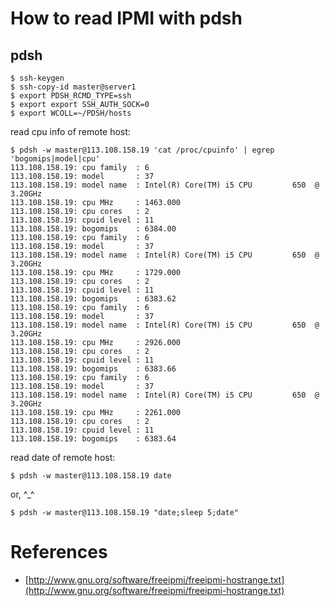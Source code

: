 # How to read IPMI with pdsh

## pdsh

```
$ ssh-keygen
$ ssh-copy-id master@server1
$ export PDSH_RCMD_TYPE=ssh
$ export export SSH_AUTH_SOCK=0
$ export WCOLL=~/PDSH/hosts
```

read cpu info of remote host:

```
$ pdsh -w master@113.108.158.19 'cat /proc/cpuinfo' | egrep 'bogomips|model|cpu'
113.108.158.19: cpu family  : 6
113.108.158.19: model       : 37
113.108.158.19: model name  : Intel(R) Core(TM) i5 CPU         650  @ 3.20GHz
113.108.158.19: cpu MHz     : 1463.000
113.108.158.19: cpu cores   : 2
113.108.158.19: cpuid level : 11
113.108.158.19: bogomips    : 6384.00
113.108.158.19: cpu family  : 6
113.108.158.19: model       : 37
113.108.158.19: model name  : Intel(R) Core(TM) i5 CPU         650  @ 3.20GHz
113.108.158.19: cpu MHz     : 1729.000
113.108.158.19: cpu cores   : 2
113.108.158.19: cpuid level : 11
113.108.158.19: bogomips    : 6383.62
113.108.158.19: cpu family  : 6
113.108.158.19: model       : 37
113.108.158.19: model name  : Intel(R) Core(TM) i5 CPU         650  @ 3.20GHz
113.108.158.19: cpu MHz     : 2926.000
113.108.158.19: cpu cores   : 2
113.108.158.19: cpuid level : 11
113.108.158.19: bogomips    : 6383.66
113.108.158.19: cpu family  : 6
113.108.158.19: model       : 37
113.108.158.19: model name  : Intel(R) Core(TM) i5 CPU         650  @ 3.20GHz
113.108.158.19: cpu MHz     : 2261.000
113.108.158.19: cpu cores   : 2
113.108.158.19: cpuid level : 11
113.108.158.19: bogomips    : 6383.64
```

read date of remote host:

```
$ pdsh -w master@113.108.158.19 date
```
or, ^_^
```
$ pdsh -w master@113.108.158.19 "date;sleep 5;date"
```

# References

- [http://www.gnu.org/software/freeipmi/freeipmi-hostrange.txt](http://www.gnu.org/software/freeipmi/freeipmi-hostrange.txt)
